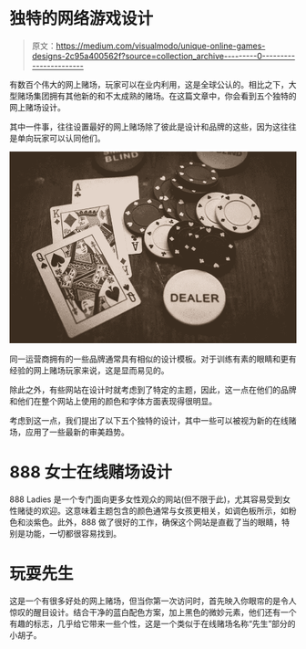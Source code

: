 # 独特的网络游戏设计

> 原文：<https://medium.com/visualmodo/unique-online-games-designs-2c95a400562f?source=collection_archive---------0----------------------->

有数百个伟大的网上赌场，玩家可以在业内利用，这是全球公认的。相比之下，大型赌场集团拥有其他新的和不太成熟的赌场。在这篇文章中，你会看到五个独特的网上赌场设计。

其中一件事，往往设置最好的网上赌场除了彼此是设计和品牌的这些，因为这往往是单向玩家可以认同他们。

![](img/74c163de19f05c8fd42eab170ddd8041.png)

同一运营商拥有的一些品牌通常具有相似的设计模板。对于训练有素的眼睛和更有经验的网上赌场玩家来说，这是显而易见的。

除此之外，有些网站在设计时就考虑到了特定的主题，因此，这一点在他们的品牌和他们在整个网站上使用的颜色和字体方面表现得很明显。

考虑到这一点，我们提出了以下五个独特的设计，其中一些可以被视为新的在线赌场，应用了一些最新的审美趋势。

# 888 女士在线赌场设计

888 Ladies 是一个专门面向更多女性观众的网站(但不限于此)，尤其容易受到女性赌徒的欢迎。这意味着主题包含的颜色通常与女孩更相关，如调色板所示，如粉色和淡紫色。此外，888 做了很好的工作，确保这个网站是直截了当的眼睛，特别是功能，一切都很容易找到。

# 玩耍先生

这是一个有很多好处的网上赌场，但当你第一次访问时，首先映入你眼帘的是令人惊叹的醒目设计。结合干净的蓝白配色方案，加上黑色的微妙元素，他们还有一个有趣的标志，几乎给它带来一些个性，这是一个类似于在线赌场名称“先生”部分的小胡子。